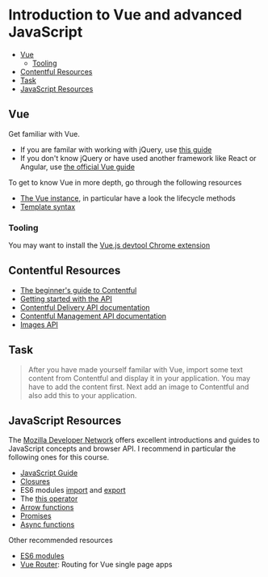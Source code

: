 # Introduction to Vue and advanced JavaScript <!-- omit in toc --> 
- [Vue](#vue)
  - [Tooling](#tooling)
- [Contentful Resources](#contentful-resources)
- [Task](#task)
- [JavaScript Resources](#javascript-resources)

## Vue
Get familiar with Vue. 
* If you are familar with working with jQuery, use [this guide](https://www.smashingmagazine.com/2018/02/jquery-vue-javascript/)
* If you don't know jQuery or have used another framework like React or Angular, use [the official Vue guide](https://vuejs.org/v2/guide/index.html)

To get to know Vue in more depth, go through the following resources
* [The Vue instance](https://vuejs.org/v2/guide/instance.html), in particular have a look the lifecycle methods
* [Template syntax](https://vuejs.org/v2/guide/syntax.html)

### Tooling
You may want to install the [Vue.js devtool Chrome extension](https://chrome.google.com/webstore/detail/vuejs-devtools/nhdogjmejiglipccpnnnanhbledajbpd?hl=en)

## Contentful Resources
* [The beginner's guide to Contentful](https://www.contentful.com/r/knowledgebase/contentful-101/)
* [Getting started with the API](https://www.contentful.com/developers/docs/javascript/tutorials/using-js-cda-sdk/)
* [Contentful Delivery API documentation](https://www.contentful.com/developers/docs/references/content-delivery-api/)
* [Contentful Management API documentation](https://www.contentful.com/developers/docs/references/content-management-api/)
* [Images API](https://www.contentful.com/developers/docs/references/images-api/#/reference)

## Task
> After you have made yourself familar with Vue, import some text content from Contentful and display it in your application. You may have to add the content first. Next add an image to Contentful and also add this to your application.


## JavaScript Resources
The [Mozilla Developer Network](https://developer.mozilla.org) offers excellent introductions and guides to JavaScript concepts and browser API. I recommend in particular the following ones for this course.
* [JavaScript Guide](https://developer.mozilla.org/en-US/docs/Web/JavaScript/Guide)
* [Closures](https://developer.mozilla.org/en-US/docs/Web/JavaScript/Closures)
* ES6 modules [import](https://developer.mozilla.org/en-US/docs/Web/JavaScript/Reference/Statements/import) and [export](https://developer.mozilla.org/en-US/docs/Web/JavaScript/Reference/Statements/export)
* The [this operator](https://developer.mozilla.org/en-US/docs/Web/JavaScript/Reference/Operators/this)
* [Arrow functions](https://developer.mozilla.org/en-US/docs/Web/JavaScript/Reference/Functions/Arrow_functions)
* [Promises](https://developer.mozilla.org/en-US/docs/Web/JavaScript/Guide/Using_promises)
* [Async functions](https://developer.mozilla.org/en-US/docs/Web/JavaScript/Reference/Statements/async_function)

Other recommended resources
* [ES6 modules](https://hacks.mozilla.org/2018/03/es-modules-a-cartoon-deep-dive/)
* [Vue Router](https://router.vuejs.org/guide/#html): Routing for Vue single page apps
